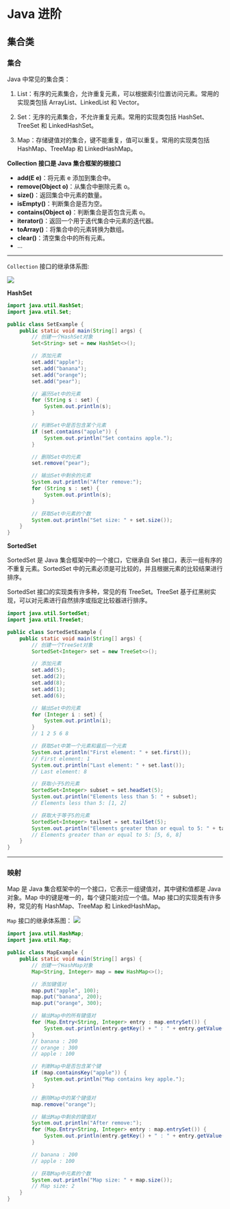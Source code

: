 # Java 进阶

## 集合类

### 集合

Java 中常见的集合类：

1. List：有序的元素集合，允许重复元素，可以根据索引位置访问元素。常用的实现类包括 ArrayList、LinkedList 和 Vector。

2. Set：无序的元素集合，不允许重复元素。常用的实现类包括 HashSet、TreeSet 和 LinkedHashSet。

3. Map：存储键值对的集合，键不能重复，值可以重复。常用的实现类包括 HashMap、TreeMap 和 LinkedHashMap。

**Collection 接口是 Java 集合框架的根接口**

- **add(E e)**：将元素 e 添加到集合中。
- **remove(Object o)**：从集合中删除元素 o。
- **size()**：返回集合中元素的数量。
- **isEmpty()**：判断集合是否为空。
- **contains(Object o)**：判断集合是否包含元素 o。
- **iterator()**：返回一个用于迭代集合中元素的迭代器。
- **toArray()**：将集合中的元素转换为数组。
- **clear()**：清空集合中的所有元素。
- ...

---

`Collection` 接口的继承体系图:

![](./assets/collection.png)

**HashSet**

```java
import java.util.HashSet;
import java.util.Set;

public class SetExample {
    public static void main(String[] args) {
        // 创建一个HashSet对象
        Set<String> set = new HashSet<>();

        // 添加元素
        set.add("apple");
        set.add("banana");
        set.add("orange");
        set.add("pear");

        // 遍历Set中的元素
        for (String s : set) {
            System.out.println(s);
        }

        // 判断Set中是否包含某个元素
        if (set.contains("apple")) {
            System.out.println("Set contains apple.");
        }

        // 删除Set中的元素
        set.remove("pear");

        // 输出Set中剩余的元素
        System.out.println("After remove:");
        for (String s : set) {
            System.out.println(s);
        }

        // 获取Set中元素的个数
        System.out.println("Set size: " + set.size());
    }
}

```

**SortedSet**

SortedSet 是 Java 集合框架中的一个接口，它继承自 Set 接口，表示一组有序的不重复元素。SortedSet 中的元素必须是可比较的，并且根据元素的比较结果进行排序。

SortedSet 接口的实现类有许多种，常见的有 TreeSet。TreeSet 基于红黑树实现，可以对元素进行自然排序或指定比较器进行排序。

```java
import java.util.SortedSet;
import java.util.TreeSet;

public class SortedSetExample {
    public static void main(String[] args) {
        // 创建一个TreeSet对象
        SortedSet<Integer> set = new TreeSet<>();

        // 添加元素
        set.add(5);
        set.add(2);
        set.add(8);
        set.add(1);
        set.add(6);

        // 输出Set中的元素
        for (Integer i : set) {
            System.out.println(i);
        }
        // 1 2 5 6 8

        // 获取Set中第一个元素和最后一个元素
        System.out.println("First element: " + set.first());
        // First element: 1
        System.out.println("Last element: " + set.last());
        // Last element: 8

        // 获取小于5的元素
        SortedSet<Integer> subset = set.headSet(5);
        System.out.println("Elements less than 5: " + subset);
        // Elements less than 5: [1, 2]

        // 获取大于等于5的元素
        SortedSet<Integer> tailset = set.tailSet(5);
        System.out.println("Elements greater than or equal to 5: " + tailset);
        // Elements greater than or equal to 5: [5, 6, 8]
    }
}

```

---

### 映射

Map 是 Java 集合框架中的一个接口，它表示一组键值对，其中键和值都是 Java 对象。Map 中的键是唯一的，每个键只能对应一个值。Map 接口的实现类有许多种，常见的有 HashMap、TreeMap 和 LinkedHashMap。

`Map` 接口的继承体系图：
![](./assets/map.png)

```java
import java.util.HashMap;
import java.util.Map;

public class MapExample {
    public static void main(String[] args) {
        // 创建一个HashMap对象
        Map<String, Integer> map = new HashMap<>();

        // 添加键值对
        map.put("apple", 100);
        map.put("banana", 200);
        map.put("orange", 300);

        // 输出Map中的所有键值对
        for (Map.Entry<String, Integer> entry : map.entrySet()) {
            System.out.println(entry.getKey() + " : " + entry.getValue());
        }
        // banana : 200
        // orange : 300
        // apple : 100

        // 判断Map中是否包含某个键
        if (map.containsKey("apple")) {
            System.out.println("Map contains key apple.");
        }

        // 删除Map中的某个键值对
        map.remove("orange");

        // 输出Map中剩余的键值对
        System.out.println("After remove:");
        for (Map.Entry<String, Integer> entry : map.entrySet()) {
            System.out.println(entry.getKey() + " : " + entry.getValue());
        }

        // banana : 200
        // apple : 100

        // 获取Map中元素的个数
        System.out.println("Map size: " + map.size());
        // Map size: 2
    }
}

```
